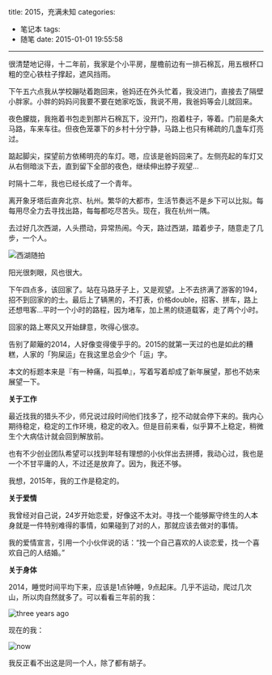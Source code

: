 title: 2015，充满未知
categories:
  - 笔记本
tags:
  - 随笔
date: 2015-01-01 19:55:58
---

很清楚地记得，十二年前，我家是个小平房，屋檐前边有一排石棉瓦，用五根杯口粗的空心铁柱子撑起，遮风挡雨。

下午五六点我从学校蹦哒着跑回来，爸妈还在外头忙着，我没进门，直接去了隔壁小胖家。小胖的妈妈问我要不要在她家吃饭，我说不用，我爸妈等会儿就回来。

夜色朦胧，我拖着书包走到那片石棉瓦下，没开门，抱着柱子，等着。门前是条大马路，车来车往。但夜色笼罩下的乡村十分宁静，马路上也只有稀疏的几盏车灯亮过。

踮起脚尖，探望前方依稀明亮的车灯。嗯，应该是爸妈回来了。左侧亮起的车灯又从右侧暗淡下去，直到留下全部的夜色，继续伸出脖子观望...

时隔十二年，我也已经长成了一个青年。

离开象牙塔后直奔北京、杭州。繁华的大都市，生活节奏远不是乡下可以比拟。每每用尽全力去寻找出路，每每都吃尽苦头。现在，我在杭州一隅。

去过好几次西湖，人头攒动，异常热闹。今天，路过西湖，踏着步子，随意走了几步，一个人。

![西湖随拍](http://barretlee.com/life/content/images/2015/Jan/5B9F5D5BF1977B7DAA99C06DE7E5847B.png)

阳光很刺眼，风也很大。

下午四点多，该回家了。站在马路牙子上，又是观望。上不去挤满了游客的194，招不到回家的的士。最后上了辆黑的，不打表，价格double，招客、拼车，路上还想甩客...平时一个小时的路程，因为堵车，加上黑的绕道载客，走了两个小时。

回家的路上寒风又开始肆意，吹得心很凉。

告别了颠簸的2014，人好像变得傻乎乎的。2015的就第一天过的也是如此的糟糕，人家的「狗屎运」在我这里总会少个「运」字。

本文的标题本来是『有一种痛，叫孤单』，写着写着却成了新年展望，那也不妨来展望一下。

**关于工作**

最近找我的猎头不少，师兄说过段时间他们找多了，挖不动就会停下来的。我内心期待稳定，稳定的工作环境，稳定的收入。但是目前来看，似乎算不上稳定，稍微生个大病估计就会回到解放前。

也有不少创业团队希望可以找到年轻有理想的小伙伴出去拼搏，我动心过，我也是一个不甘平庸的人，不过还是放弃了。因为，我还不够。

我想，2015年，我的工作是稳定的。

**关于爱情**

我曾经对自己说，24岁开始恋爱，好像这不太对。寻找一个能够厮守终生的人本身就是一件特别难得的事情，如果碰到了对的人，那就应该去做对的事情。

我的爱情宣言，引用一个小伙伴说的话：“找一个自己喜欢的人谈恋爱，找一个喜欢自己的人结婚。”

**关于身体**

2014，睡觉时间平均下来，应该是1点钟睡，9点起床。几乎不运动，爬过几次山，所以肉自然就多了。可以看看三年前的我：

![three years ago](http://barretlee.com/life/content/images/2015/Jan/avatar.jpg)

现在的我：

![now](http://barretlee.com/life/content/images/2015/Jan/058E64230E3AF81806B5CFA6E53F465F.jpg)

我反正看不出这是同一个人，除了都有胡子。